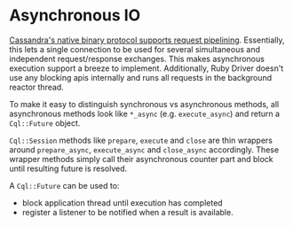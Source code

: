# Asynchronous IO

[Cassandra's native binary protocol supports request pipelining](https://github.com/apache/cassandra/blob/trunk/doc/native_protocol_v1.spec#L117). Essentially, this lets a single connection to be used for several simultaneous and independent request/response exchanges. This makes asynchronous execution support a breeze to implement. Additionally, Ruby Driver doesn't use any blocking apis internally and runs all requests in the background reactor thread.

To make it easy to distinguish synchronous vs asynchronous methods, all asynchronous methods look like `*_async` (e.g. `execute_async`) and return a `Cql::Future` object.

`Cql::Session` methods like `prepare`, `execute` and `close` are thin wrappers around `prepare_async`, `execute_async` and `close_async` accordingly. These wrapper methods simply call their asynchronous counter part and block until resulting future is resolved.

A `Cql::Future` can be used to:

  * block application thread until execution has completed
  * register a listener to be notified when a result is available.
